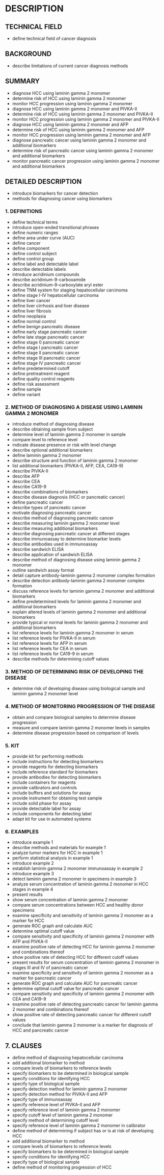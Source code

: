 # DESCRIPTION

## TECHNICAL FIELD

- define technical field of cancer diagnosis

## BACKGROUND

- describe limitations of current cancer diagnosis methods

## SUMMARY

- diagnose HCC using laminin gamma 2 monomer
- determine risk of HCC using laminin gamma 2 monomer
- monitor HCC progression using laminin gamma 2 monomer
- diagnose HCC using laminin gamma 2 monomer and PIVKA-II
- determine risk of HCC using laminin gamma 2 monomer and PIVKA-II
- monitor HCC progression using laminin gamma 2 monomer and PIVKA-II
- diagnose HCC using laminin gamma 2 monomer and AFP
- determine risk of HCC using laminin gamma 2 monomer and AFP
- monitor HCC progression using laminin gamma 2 monomer and AFP
- diagnose pancreatic cancer using laminin gamma 2 monomer and additional biomarkers
- determine risk of pancreatic cancer using laminin gamma 2 monomer and additional biomarkers
- monitor pancreatic cancer progression using laminin gamma 2 monomer and additional biomarkers

## DETAILED DESCRIPTION

- introduce biomarkers for cancer detection
- methods for diagnosing cancer using biomarkers

### 1. DEFINITIONS

- define technical terms
- introduce open-ended transitional phrases
- define numeric ranges
- define area under curve (AUC)
- define cancer
- define component
- define control subject
- define control group
- define label and detectable label
- describe detectable labels
- introduce acridinium compounds
- describe acridinium-9-carboxamide
- describe acridinium-9-carboxylate aryl ester
- define TNM system for staging hepatocellular carcinoma
- define stage I-IV hepatocellular carcinoma
- define liver cancer
- define liver cirrhosis and liver disease
- define liver fibrosis
- define neoplasia
- define normal control
- define benign pancreatic disease
- define early stage pancreatic cancer
- define late stage pancreatic cancer
- define stage 0 pancreatic cancer
- define stage I pancreatic cancer
- define stage II pancreatic cancer
- define stage III pancreatic cancer
- define stage IV pancreatic cancer
- define predetermined cutoff
- define pretreatment reagent
- define quality control reagents
- define risk assessment
- define sample
- define variant

### 2. METHOD OF DIAGNOSING A DISEASE USING LAMININ GAMMA 2 MONOMER

- introduce method of diagnosing disease
- describe obtaining sample from subject
- determine level of laminin gamma 2 monomer in sample
- compare level to reference level
- indicate disease presence or risk with level change
- describe optional additional biomarkers
- define laminin gamma 2 monomer
- describe structure and function of laminin gamma 2 monomer
- list additional biomarkers (PIVKA-II, AFP, CEA, CA19-9)
- describe PIVKA-II
- describe AFP
- describe CEA
- describe CA19-9
- describe combinations of biomarkers
- describe disease diagnosis (HCC or pancreatic cancer)
- define pancreatic cancer
- describe types of pancreatic cancer
- motivate diagnosing pancreatic cancer
- describe method of diagnosing pancreatic cancer
- describe measuring laminin gamma 2 monomer level
- describe measuring additional biomarkers
- describe diagnosing pancreatic cancer at different stages
- describe immunoassay to determine biomarker levels
- describe antibodies used in immunoassay
- describe sandwich ELISA
- describe application of sandwich ELISA
- describe method of diagnosing disease using laminin gamma 2 monomer
- outline sandwich assay format
- detail capture antibody-laminin gamma 2 monomer complex formation
- describe detection antibody-laminin gamma 2 monomer complex formation
- discuss reference levels for laminin gamma 2 monomer and additional biomarkers
- define predetermined levels for laminin gamma 2 monomer and additional biomarkers
- explain altered levels of laminin gamma 2 monomer and additional biomarkers
- provide typical or normal levels for laminin gamma 2 monomer and additional biomarkers
- list reference levels for laminin gamma 2 monomer in serum
- list reference levels for PIVKA-II in serum
- list reference levels for AFP in serum
- list reference levels for CEA in serum
- list reference levels for CA19-9 in serum
- describe methods for determining cutoff values

### 3. METHOD OF DETERMINING RISK OF DEVELOPING THE DISEASE

- determine risk of developing disease using biological sample and laminin gamma 2 monomer level

### 4. METHOD OF MONITORING PROGRESSION OF THE DISEASE

- obtain and compare biological samples to determine disease progression
- measure and compare laminin gamma 2 monomer levels in samples
- determine disease progression based on comparison of levels

### 5. KIT

- provide kit for performing methods
- include instructions for detecting biomarkers
- provide reagents for detecting biomarkers
- include reference standard for biomarkers
- provide antibodies for detecting biomarkers
- include containers for reagents
- provide calibrators and controls
- include buffers and solutions for assay
- provide instrument for obtaining test sample
- include solid phase for assay
- provide detectable label for assay
- include components for detecting label
- adapt kit for use in automated systems

### 6. EXAMPLES

- introduce example 1
- describe methods and materials for example 1
- analyze tumor markers for HCC in example 1
- perform statistical analysis in example 1
- introduce example 2
- establish laminin gamma 2 monomer immunoassay in example 2
- introduce example 3
- detect laminin gamma 2 monomer in specimens in example 3
- analyze serum concentration of laminin gamma 2 monomer in HCC stages in example 4
- present results
- show serum concentration of laminin gamma 2 monomer
- compare serum concentrations between HCC and healthy donor specimens
- examine specificity and sensitivity of laminin gamma 2 monomer as a marker for HCC
- generate ROC graph and calculate AUC
- determine optimal cutoff value
- compare sensitivity and specificity of laminin gamma 2 monomer with AFP and PIVKA-II
- examine positive rate of detecting HCC for laminin gamma 2 monomer and combinations thereof
- show positive rate of detecting HCC for different cutoff values
- present results for serum concentration of laminin gamma 2 monomer in stages III and IV of pancreatic cancer
- examine specificity and sensitivity of laminin gamma 2 monomer as a marker for pancreatic cancer
- generate ROC graph and calculate AUC for pancreatic cancer
- determine optimal cutoff value for pancreatic cancer
- compare sensitivity and specificity of laminin gamma 2 monomer with CEA and CA19-9
- examine positive rate of detecting pancreatic cancer for laminin gamma 2 monomer and combinations thereof
- show positive rate of detecting pancreatic cancer for different cutoff values
- conclude that laminin gamma 2 monomer is a marker for diagnosis of HCC and pancreatic cancer

## 7. CLAUSES

- define method of diagnosing hepatocellular carcinoma
- add additional biomarker to method
- compare levels of biomarkers to reference levels
- specify biomarkers to be determined in biological sample
- specify conditions for identifying HCC
- specify type of biological sample
- specify detection method for laminin gamma 2 monomer
- specify detection method for PIVKA-II and AFP
- specify type of immunoassay
- specify reference level of PIVKA-II and AFP
- specify reference level of laminin gamma 2 monomer
- specify cutoff level of laminin gamma 2 monomer
- specify method of determining cutoff level
- specify reference level of laminin gamma 2 monomer in calibrator
- define method of determining if subject has or is at risk of developing HCC
- add additional biomarker to method
- compare levels of biomarkers to reference levels
- specify biomarkers to be determined in biological sample
- specify conditions for identifying HCC
- specify type of biological sample
- define method of monitoring progression of HCC

